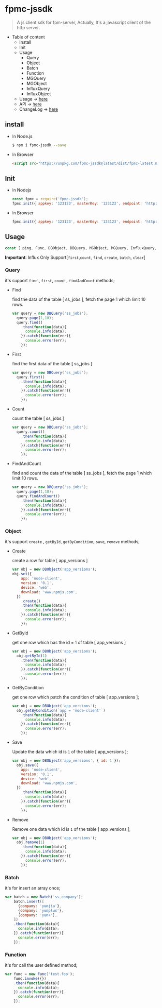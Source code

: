 # fpmc-jssdk
> A js client sdk for fpm-server, Actually, It's a javascript client of the http server.

- Table of content
  - Install
  - Init
  - Usage
    - Query
    - Object
    - Batch
    - Function
    - MGQuery
    - MGObject
    - InfluxQuery
    - InfluxObject
  - Usage -> [here](https://github.com/yfsoftcom/fpmc-jssdk/wiki/Usage)
  - API -> [here](https://github.com/yfsoftcom/fpmc-jssdk/wiki/API)
  - ChangeLog -> [here](https://github.com/yfsoftcom/fpmc-jssdk/wiki/Changelog)

## install

- In Node.js

  ```bash
  $ npm i fpmc-jssdk --save
  ```
- In Browser

  ```html
  <script src="https://unpkg.com/fpmc-jssdk@latest/dist/fpmc-latest.min.js"></script>
  ```
## Init

- In Nodejs

  ```javascript
  const fpmc = require('fpmc-jssdk');
  fpmc.init({ appkey: '123123', masterKey: '123123', endpoint: 'http://localhost:9999/api', v: '0.0.1' });
  ```

- In Browser

  ```javascript
  fpmc.init({ appkey: '123123', masterKey: '123123', endpoint: 'http://localhost:9999/api', v: '0.0.1' });
  ```

## Usage

  ```javascript
  const { ping, Func, DBObject, DBQuery, MGObject, MGQuery, InfluxQuery, InfluxObject } = fpmc;
  ```

**Important**: Influx Only Support[`first`,`count`, `find`, `create`, `batch`, `clear`]

### Query

  it's support `find` , `first`, `count` , `findAndCount` methods;

  - Find

    find the data of the table [ ss_jobs ], fetch the page 1 which limit 10 rows.

    ```javascript
    var query = new DBQuery('ss_jobs');
      query.page(1,10);
      query.find()
        .then(function(data){
          console.info(data);
        }).catch(function(err){
          console.error(err);
        });

    ```

  - First

    find the first data of the table [ ss_jobs ]

    ```javascript
    var query = new DBQuery('ss_jobs');
      query.first()
        .then(function(data){
          console.info(data);
        }).catch(function(err){
          console.error(err);
        });

    ```

  - Count

    count the table [ ss_jobs ]

    ```javascript
    var query = new DBQuery('ss_jobs');
      query.count()
        .then(function(data){
          console.info(data);
        }).catch(function(err){
          console.error(err);
        });

    ```

  - FindAndCount

    find and count the data of the table [ ss_jobs ], fetch the page 1 which limit 10 rows.

    ```javascript
    var query = new DBQuery('ss_jobs');
      query.page(1,10);
      query.findAndCount()
        .then(function(data){
          console.info(data);
        }).catch(function(err){
          console.error(err);
        });

    ```

### Object

  it's support `create` , `getById`, `getByCondition`, `save`, `remove` methods;

  - Create

    create a row for table [ app_versions ]

    ```javascript
    var obj = new DBObject('app_versions');
    obj.set({
        app: 'node-client',
        version: '0.1',
        device: 'web',
        download: 'www.npmjs.com',
      })
        .create()
        .then(function(data){
          console.info(data);
        }).catch(function(err){
          console.error(err);
        });
    ```

  - GetById

    get one row which has the id = 1 of table [ app_versions ] 

    ```javascript
    var obj = new DBObject('app_versions');
      obj.getById(1)
        .then(function(data){
          console.info(data);
        }).catch(function(err){
          console.error(err);
        });
    ```

  - GetByCondition

    get one row which patch the condition of table [ app_versions ];

    ```javascript
    var obj = new DBObject('app_versions');
      obj.getByCondition(`app = 'node-client'`)
        .then(function(data){
          console.info(data);
        }).catch(function(err){
          console.error(err);
        });
    ```

  - Save

    Update the data which id is `1` of the table [ app_versions ];

    ```javascript
    var obj = new DBObject('app_versions', { id: 1 });
      obj.save({
        app: 'node-client',
        version: '0.1',
        device: 'web',
        download: 'www.npmjs.com',
      })
        .then(function(data){
          console.info(data);
        }).catch(function(err){
          console.error(err);
        });
    ```  

  - Remove

    Remove one data which id is `1` of the table [ app_versions ];

    ```javascript
    var obj = new DBObject('app_versions');
      obj.remove(1)
        .then(function(data){
          console.info(data);
        }).catch(function(err){
          console.error(err);
        });
    ```  

### Batch

  it's for insert an array once;

  ```javascript
  var batch = new Batch('ss_company');
      batch.insert([
        {company: 'yunjia'},
        {company: 'yunplus'},
        {company: 'yun+'},
      ])
      .then(function(data){
        console.info(data);
      }).catch(function(err){
        console.error(err);
      });
  ```

### Function

  it's for call the user defined method;

  ```javascript
  var func = new Func('test.foo');
      func.invoke({})
      .then(function(data){
        console.info(data);
      }).catch(function(err){
        console.error(err);
      });
  ```
